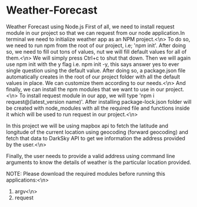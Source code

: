 # Weather-Forecast
Weather Forecast using Node.js
First of all, we need to install request module in our project so that we can request from our node application.In terminal we need to initialize weather app as an NPM project.<\n>
To do so, we need to run npm from the root of our project, i.e; 'npm init'. After doing so, we need to fill out tons of values, nut we will fill default values for all of them.<\n>
We will simply press Ctrl+c to shut that down. Then we will again use npm init with the y flag i.e. npm init -y, this says answer yes to ever single question using the default value. After doing so, a package.json file automatically creates in the root of our project folder with all the default values in place. We can customize them according to our needs.<\n> 
And finally, we can install the npm modules that we want to use in our project.<\n>
To install request module in our app, we will type 'npm i request@(latest_version name)'.
After installing package-lock.json folder will be created with node_modules with all the required file and functions inside it which will be used to run request in our project.<\n>

In this project we will be using mapbox api to fetch the latitude and longitude of the current location using geocoding
(forward geocoding) and fetch that data to DarkSky API to get we information the address provided by the user.<\n>

Finally, the user needs to provide a valid address using command line arguments to know the details of weather is the particular location provided.

NOTE: Please download the required modules before running this applications:<\n>
1. argv<\n>
2. request
